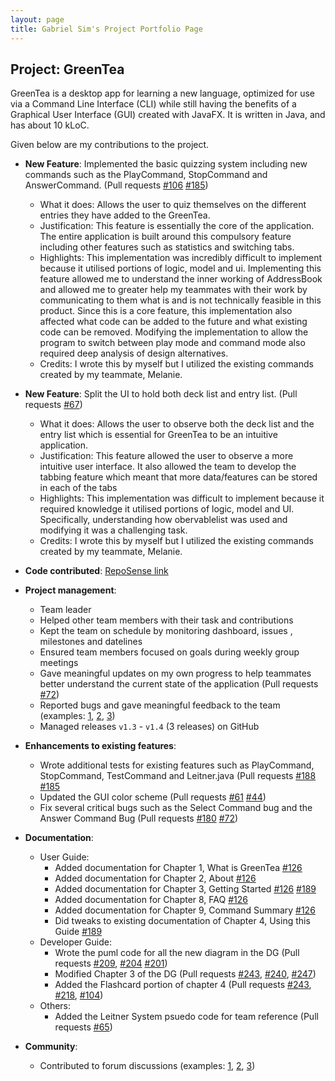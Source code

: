 ```yaml
---
layout: page
title: Gabriel Sim's Project Portfolio Page
---
```


## Project: GreenTea

GreenTea is a desktop app for learning a new language, optimized for use via a Command Line Interface (CLI)
while still having the benefits of a Graphical User Interface (GUI) created with JavaFX.
It is written in Java, and has about 10 kLoC.

Given below are my contributions to the project.

* **New Feature**: Implemented the basic quizzing system including new commands such as the PlayCommand, StopCommand and AnswerCommand.
(Pull requests [\#106](https://github.com/AY2021S1-CS2103T-T09-4/tp/pull/106) [\#185](https://github.com/AY2021S1-CS2103T-T09-4/tp/pull/185))
  * What it does: Allows the user to quiz themselves on the different entries they have added to the GreenTea.
  * Justification: This feature is essentially the core of the application. The entire application is built around this compulsory feature including other features such as
  statistics and switching tabs.
  * Highlights: This implementation was incredibly difficult to implement because it utilised portions of logic, model and ui. Implementing this feature allowed
  me to understand the inner working of AddressBook and allowed me to greater help my teammates with their work by communicating to them what is and is not technically
  feasible in this product. Since this is a core feature, this implementation also affected what code can be added to the future and what existing code can be removed. Modifying the implementation to
  allow the program to switch between play mode and command mode also required deep analysis of design alternatives.
  * Credits: I wrote this by myself but I utilized the existing commands created by my teammate, Melanie.

* **New Feature**: Split the UI to hold both deck list and entry list. (Pull requests [\#67](https://github.com/AY2021S1-CS2103T-T09-4/tp/pull/67))
  * What it does: Allows the user to observe both the deck list and the entry list which is essential for GreenTea to be an intuitive application.
  * Justification: This feature allowed the user to observe a more intuitive user interface. It also allowed the team to develop  the tabbing feature which meant
  that more data/features can be stored in each of the tabs
  * Highlights: This implementation was difficult to implement because it required knowledge it utilised portions of logic, model and UI. Specifically, understanding how
  obervablelist was used and modifying it was a challenging task.
  * Credits: I wrote this by myself but I utilized the existing commands created by my teammate, Melanie.

* **Code contributed**: [RepoSense link](https://nus-cs2103-ay2021s1.github.io/tp-dashboard/#breakdown=true&search=&sort=groupTitle&sortWithin=title&since=2020-08-14&timeframe=commit&mergegroup=&groupSelect=groupByRepos&checkedFileTypes=docs~functional-code~test-code~other&tabOpen=true&zFR=false&tabType=authorship&tabAuthor=gabrielsimbingyang&tabRepo=AY2021S1-CS2103T-T09-4%2Ftp%5Bmaster%5D&authorshipIsMergeGroup=false&authorshipFileTypes=docs~functional-code~test-code~other)

* **Project management**:
  * Team leader
  * Helped other team members with their task and contributions
  * Kept the team on schedule by monitoring dashboard, issues , milestones and datelines
  * Ensured team members focused on goals during weekly group meetings
  * Gave meaningful updates on my own progress to help teammates better understand the current state of the application
    (Pull requests [\#72](https://github.com/AY2021S1-CS2103T-T09-4/tp/pull/72))
  * Reported bugs and gave meaningful feedback to the team
    (examples: [1](https://github.com/AY2021S1-CS2103T-T09-4/tp/issues/183), [2](https://github.com/AY2021S1-CS2103T-T09-4/tp/issues/40), [3](https://github.com/AY2021S1-CS2103T-T09-4/tp/issues/38))
  * Managed releases `v1.3` - `v1.4` (3 releases) on GitHub

* **Enhancements to existing features**:
  * Wrote additional tests for existing features such as PlayCommand, StopCommand, TestCommand and Leitner.java
  (Pull requests [\#188](https://github.com/AY2021S1-CS2103T-T09-4/tp/pull/188) [\#185](https://github.com/AY2021S1-CS2103T-T09-4/tp/pull/185)
  * Updated the GUI color scheme
  (Pull requests [\#61](https://github.com/AY2021S1-CS2103T-T09-4/tp/pull/61) [\#44](https://github.com/AY2021S1-CS2103T-T09-4/tp/pull/44))
  * Fix several critical bugs such as the Select Command bug and the Answer Command Bug
  (Pull requests [\#180](https://github.com/AY2021S1-CS2103T-T09-4/tp/pull/180) [\#72](https://github.com/AY2021S1-CS2103T-T09-4/tp/pull/72))

* **Documentation**:
  * User Guide:
    * Added documentation for Chapter 1, What is GreenTea [\#126](https://github.com/AY2021S1-CS2103T-T09-4/tp/pull/126)
    * Added documentation for Chapter 2, About [\#126](https://github.com/AY2021S1-CS2103T-T09-4/tp/pull/126)
    * Added documentation for Chapter 3, Getting Started [\#126](https://github.com/AY2021S1-CS2103T-T09-4/tp/pull/126) [\#189](https://github.com/AY2021S1-CS2103T-T09-4/tp/pull/189)
    * Added documentation for Chapter 8, FAQ  [\#126](https://github.com/AY2021S1-CS2103T-T09-4/tp/pull/126)
    * Added documentation for Chapter 9, Command Summary  [\#126](https://github.com/AY2021S1-CS2103T-T09-4/tp/pull/126)
    * Did tweaks to existing documentation of Chapter 4, Using this Guide [\#189](https://github.com/AY2021S1-CS2103T-T09-4/tp/pull/189)
  * Developer Guide:
    * Wrote the puml code for all the new diagram in the DG
    (Pull requests [\#209](https://github.com/AY2021S1-CS2103T-T09-4/tp/pull/209),
    [\#204](https://github.com/AY2021S1-CS2103T-T09-4/tp/pull/204)
    [\#201](https://github.com/AY2021S1-CS2103T-T09-4/tp/pull/201))
    * Modified Chapter 3 of the DG
    (Pull requests [\#243](https://github.com/AY2021S1-CS2103T-T09-4/tp/pull/243),
    [\#240](https://github.com/AY2021S1-CS2103T-T09-4/tp/pull/240),
    [\#247](https://github.com/AY2021S1-CS2103T-T09-4/tp/pull/247))
    * Added the Flashcard portion of chapter 4
    (Pull requests [\#243](https://github.com/AY2021S1-CS2103T-T09-4/tp/pull/243),
    [\#218](https://github.com/AY2021S1-CS2103T-T09-4/tp/pull/218),
    [\#104](https://github.com/AY2021S1-CS2103T-T09-4/tp/pull/104))
  * Others:
    * Added the Leitner System psuedo code for team reference
    (Pull requests [\#65](https://github.com/AY2021S1-CS2103T-T09-4/tp/pull/65))


* **Community**:
  * Contributed to forum discussions (examples: [1](https://github.com/nus-cs2103-AY2021S1/forum/issues/291), [2](https://github.com/nus-cs2103-AY2021S1/forum/issues/137), [3](https://github.com/nus-cs2103-AY2021S1/forum/issues/384))
